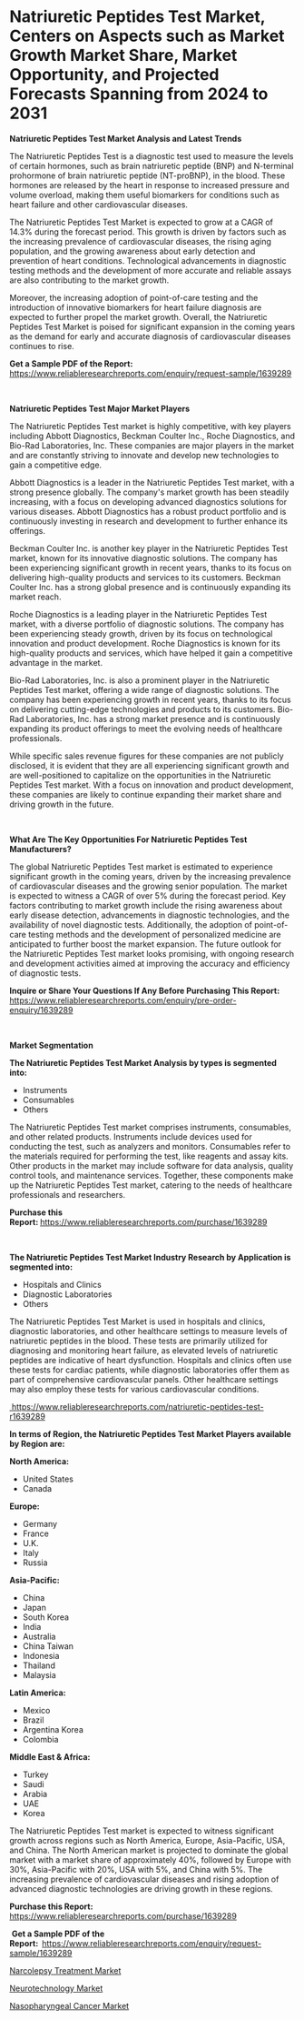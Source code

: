 <p><h1>Natriuretic Peptides Test Market, Centers on Aspects such as Market Growth Market Share, Market Opportunity, and Projected Forecasts Spanning from 2024 to 2031</h1></p><p><strong>Natriuretic Peptides Test Market Analysis and Latest Trends</strong></p>
<p><p>The Natriuretic Peptides Test is a diagnostic test used to measure the levels of certain hormones, such as brain natriuretic peptide (BNP) and N-terminal prohormone of brain natriuretic peptide (NT-proBNP), in the blood. These hormones are released by the heart in response to increased pressure and volume overload, making them useful biomarkers for conditions such as heart failure and other cardiovascular diseases.</p><p>The Natriuretic Peptides Test Market is expected to grow at a CAGR of 14.3% during the forecast period. This growth is driven by factors such as the increasing prevalence of cardiovascular diseases, the rising aging population, and the growing awareness about early detection and prevention of heart conditions. Technological advancements in diagnostic testing methods and the development of more accurate and reliable assays are also contributing to the market growth.</p><p>Moreover, the increasing adoption of point-of-care testing and the introduction of innovative biomarkers for heart failure diagnosis are expected to further propel the market growth. Overall, the Natriuretic Peptides Test Market is poised for significant expansion in the coming years as the demand for early and accurate diagnosis of cardiovascular diseases continues to rise.</p></p>
<p><strong>Get a Sample PDF of the Report:&nbsp;</strong> <a href="https://www.reliableresearchreports.com/enquiry/request-sample/1639289">https://www.reliableresearchreports.com/enquiry/request-sample/1639289</a></p>
<p>&nbsp;</p>
<p><strong>Natriuretic Peptides Test Major Market Players</strong></p>
<p><p>The Natriuretic Peptides Test market is highly competitive, with key players including Abbott Diagnostics, Beckman Coulter Inc., Roche Diagnostics, and Bio-Rad Laboratories, Inc. These companies are major players in the market and are constantly striving to innovate and develop new technologies to gain a competitive edge.</p><p>Abbott Diagnostics is a leader in the Natriuretic Peptides Test market, with a strong presence globally. The company's market growth has been steadily increasing, with a focus on developing advanced diagnostics solutions for various diseases. Abbott Diagnostics has a robust product portfolio and is continuously investing in research and development to further enhance its offerings.</p><p>Beckman Coulter Inc. is another key player in the Natriuretic Peptides Test market, known for its innovative diagnostic solutions. The company has been experiencing significant growth in recent years, thanks to its focus on delivering high-quality products and services to its customers. Beckman Coulter Inc. has a strong global presence and is continuously expanding its market reach.</p><p>Roche Diagnostics is a leading player in the Natriuretic Peptides Test market, with a diverse portfolio of diagnostic solutions. The company has been experiencing steady growth, driven by its focus on technological innovation and product development. Roche Diagnostics is known for its high-quality products and services, which have helped it gain a competitive advantage in the market.</p><p>Bio-Rad Laboratories, Inc. is also a prominent player in the Natriuretic Peptides Test market, offering a wide range of diagnostic solutions. The company has been experiencing growth in recent years, thanks to its focus on delivering cutting-edge technologies and products to its customers. Bio-Rad Laboratories, Inc. has a strong market presence and is continuously expanding its product offerings to meet the evolving needs of healthcare professionals.</p><p>While specific sales revenue figures for these companies are not publicly disclosed, it is evident that they are all experiencing significant growth and are well-positioned to capitalize on the opportunities in the Natriuretic Peptides Test market. With a focus on innovation and product development, these companies are likely to continue expanding their market share and driving growth in the future.</p></p>
<p>&nbsp;</p>
<p><strong>What Are The Key Opportunities For Natriuretic Peptides Test Manufacturers?</strong></p>
<p><p>The global Natriuretic Peptides Test market is estimated to experience significant growth in the coming years, driven by the increasing prevalence of cardiovascular diseases and the growing senior population. The market is expected to witness a CAGR of over 5% during the forecast period. Key factors contributing to market growth include the rising awareness about early disease detection, advancements in diagnostic technologies, and the availability of novel diagnostic tests. Additionally, the adoption of point-of-care testing methods and the development of personalized medicine are anticipated to further boost the market expansion. The future outlook for the Natriuretic Peptides Test market looks promising, with ongoing research and development activities aimed at improving the accuracy and efficiency of diagnostic tests.</p></p>
<p><strong>Inquire or Share Your Questions If Any Before Purchasing This Report:</strong> <a href="https://www.reliableresearchreports.com/enquiry/pre-order-enquiry/1639289">https://www.reliableresearchreports.com/enquiry/pre-order-enquiry/1639289</a></p>
<p>&nbsp;</p>
<p><strong>Market Segmentation</strong></p>
<p><strong>The Natriuretic Peptides Test Market Analysis by types is segmented into:</strong></p>
<p><ul><li>Instruments</li><li>Consumables</li><li>Others</li></ul></p>
<p><p>The Natriuretic Peptides Test market comprises instruments, consumables, and other related products. Instruments include devices used for conducting the test, such as analyzers and monitors. Consumables refer to the materials required for performing the test, like reagents and assay kits. Other products in the market may include software for data analysis, quality control tools, and maintenance services. Together, these components make up the Natriuretic Peptides Test market, catering to the needs of healthcare professionals and researchers.</p></p>
<p><strong>Purchase this Report:&nbsp;</strong><a href="https://www.reliableresearchreports.com/purchase/1639289">https://www.reliableresearchreports.com/purchase/1639289</a></p>
<p>&nbsp;</p>
<p><strong>The Natriuretic Peptides Test Market Industry Research by Application is segmented into:</strong></p>
<p><ul><li>Hospitals and Clinics</li><li>Diagnostic Laboratories</li><li>Others</li></ul></p>
<p><p>The Natriuretic Peptides Test Market is used in hospitals and clinics, diagnostic laboratories, and other healthcare settings to measure levels of natriuretic peptides in the blood. These tests are primarily utilized for diagnosing and monitoring heart failure, as elevated levels of natriuretic peptides are indicative of heart dysfunction. Hospitals and clinics often use these tests for cardiac patients, while diagnostic laboratories offer them as part of comprehensive cardiovascular panels. Other healthcare settings may also employ these tests for various cardiovascular conditions.</p></p>
<p><a href="https://www.reliableresearchreports.com/natriuretic-peptides-test-r1639289">&nbsp;https://www.reliableresearchreports.com/natriuretic-peptides-test-r1639289</a></p>
<p><strong>In terms of Region, the Natriuretic Peptides Test Market Players available by Region are:</strong></p>
<p>
    <p> <strong> North America: </strong>
        <ul>
            <li>United States</li>
            <li>Canada</li>
        </ul>
        </p> 
    <p> <strong> Europe: </strong>
        <ul>
            <li>Germany</li>
            <li>France</li>
            <li>U.K.</li>
            <li>Italy</li>
            <li>Russia</li>
        </ul>
        </p> 
    <p> <strong> Asia-Pacific: </strong>
        <ul>
            <li>China</li>
            <li>Japan</li>
            <li>South Korea</li>
            <li>India</li>
            <li>Australia</li>
            <li>China Taiwan</li>
            <li>Indonesia</li>
            <li>Thailand</li>
            <li>Malaysia</li>
        </ul>
        </p> 
    <p> <strong> Latin America: </strong>
        <ul>
            <li>Mexico</li>
            <li>Brazil</li>
            <li>Argentina Korea</li>
            <li>Colombia</li>
        </ul>
        </p> 
    <p> <strong> Middle East & Africa: </strong>
        <ul>
            <li>Turkey</li>
            <li>Saudi</li>
            <li>Arabia</li>
            <li>UAE</li>
            <li>Korea</li>
        </ul>
    </p>
    </p>
<p><p>The Natriuretic Peptides Test market is expected to witness significant growth across regions such as North America, Europe, Asia-Pacific, USA, and China. The North American market is projected to dominate the global market with a market share of approximately 40%, followed by Europe with 30%, Asia-Pacific with 20%, USA with 5%, and China with 5%. The increasing prevalence of cardiovascular diseases and rising adoption of advanced diagnostic technologies are driving growth in these regions.</p></p>
<p><strong>Purchase this Report: </strong><a href="https://www.reliableresearchreports.com/purchase/1639289">https://www.reliableresearchreports.com/purchase/1639289</a></p>
<p>&nbsp;<strong>Get a Sample PDF of the Report:&nbsp;&nbsp;</strong><a href="https://www.reliableresearchreports.com/enquiry/request-sample/1639289">https://www.reliableresearchreports.com/enquiry/request-sample/1639289</a></p>
<p><strong></strong></p>
<p><p><a href="https://github.com/derrinmiltonellis35gcl/Market-Research-Report-List-4/blob/main/narcolepsy-treatment-market.md">Narcolepsy Treatment Market</a></p><p><a href="https://github.com/AlysaLedner2023/Market-Research-Report-List-2/blob/main/neurotechnology-market.md">Neurotechnology Market</a></p><p><a href="https://github.com/Sherrillcrooksxa8i18ucf2m/Market-Research-Report-List-3/blob/main/nasopharyngeal-cancer-market.md">Nasopharyngeal Cancer Market</a></p></p>